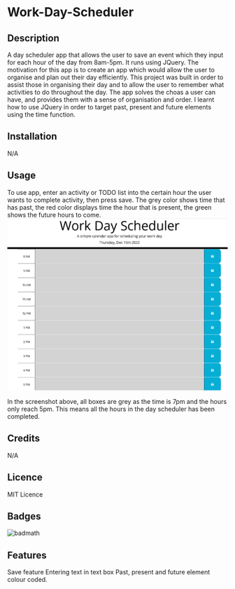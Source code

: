 # Work-Day-Scheduler

## Description

A day scheduler app that allows the user to save an event which they input for each hour of the day from 8am-5pm. It runs using JQuery.
The motivation for this app is to create an app which would allow the user to organise and plan out their day efficiently.
This project was built in order to assist those in organising their day and to allow the user to remember what activities to do throughout the day.
The app solves the choas a user can have, and provides them with a sense of organisation and order.
I learnt how to use JQuery in order to target past, present and future elements using the time function.

## Installation

N/A

## Usage
To use app, enter an activity or TODO list into the certain hour the user wants to complete activity, then press save.
The grey color shows time that has past, the red color displays time the hour that is present, the green shows the future hours to come.
![alt text](./assets/images/Work.PNG)

In the screenshot above, all boxes are grey as the time is 7pm and the hours only reach 5pm. This means all the hours in the day scheduler has been completed.

## Credits

N/A

## Licence 
MIT Licence

## Badges
![badmath](https://img.shields.io/github/languages/top/nielsenjared/badmath)

## Features
Save feature
Entering text in text box
Past, present and future element colour coded.

